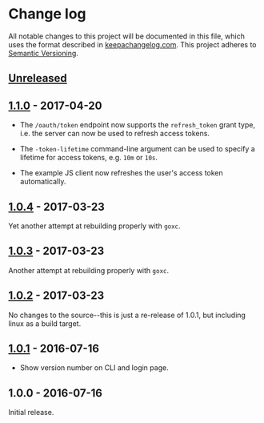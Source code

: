 # Change log

All notable changes to this project will be documented in this file,
which uses the format described in
[keepachangelog.com](http://keepachangelog.com/). This project adheres
to [Semantic Versioning](http://semver.org/).

## [Unreleased][unreleased]

## [1.1.0][] - 2017-04-20

* The `/oauth/token` endpoint now supports the `refresh_token` grant
  type, i.e. the server can now be used to refresh access tokens.

* The `-token-lifetime` command-line argument can be used to specify
  a lifetime for access tokens, e.g. `10m` or `10s`.

* The example JS client now refreshes the user's access token automatically.

## [1.0.4][] - 2017-03-23

Yet another attempt at rebuilding properly with `goxc`.

## [1.0.3][] - 2017-03-23

Another attempt at rebuilding properly with `goxc`.

## [1.0.2][] - 2017-03-23

No changes to the source--this is just a re-release of 1.0.1, but
including linux as a build target.

## [1.0.1][] - 2016-07-16

* Show version number on CLI and login page.

## 1.0.0 - 2016-07-16

Initial release.

[unreleased]: https://github.com/18F/cg-fake-uaa/compare/v1.1.0...HEAD
[1.1.0]: https://github.com/18F/cg-fake-uaa/compare/v1.0.4...v1.1.0
[1.0.4]: https://github.com/18F/cg-fake-uaa/compare/v1.0.3...v1.0.4
[1.0.3]: https://github.com/18F/cg-fake-uaa/compare/v1.0.2...v1.0.3
[1.0.2]: https://github.com/18F/cg-fake-uaa/compare/v1.0.1...v1.0.2
[1.0.1]: https://github.com/18F/cg-fake-uaa/compare/v1.0.0...v1.0.1
[1.0.0]: https://github.com/18F/cg-fake-uaa/compare/v0.0.1...v1.0.0
